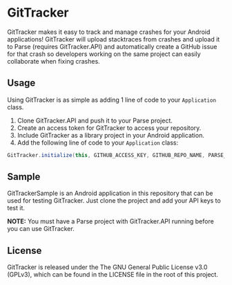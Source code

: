# GitTracker

GitTracker makes it easy to track and manage crashes for your Android applications! GitTracker will upload stacktraces from crashes and upload it to Parse (requires GitTracker.API) and automatically create a GitHub issue for that crash so developers working on the same project can easily collaborate when fixing crashes.

## Usage

Using GitTracker is as simple as adding 1 line of code to your ```Application``` class.

1. Clone GitTracker.API and push it to your Parse project.
2. Create an access token for GitTracker to access your repository.
3. Include GitTracker as a library project in your Android application.
4. Add the following line of code to your ```Application``` class:
```java
GitTracker.initialize(this, GITHUB_ACCESS_KEY, GITHUB_REPO_NAME, PARSE_APP_ID, PARSE_CLIENT_ID);
```

## Sample

GitTrackerSample is an Android application in this repository that can be used for testing GitTracker. Just clone the project and add your API keys to test it. 

**NOTE:**
You must have a Parse project with GitTracker.API running before you can use GitTracker.

## License
GitTracker is released under the The GNU General Public License v3.0 (GPLv3), which can be found in the LICENSE file in the root of this project.

